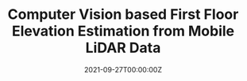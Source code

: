 ---
title:  Computer Vision based First Floor Elevation Estimation from Mobile LiDAR Data
summary: First Floor Elevation (FFE) of a house is crucial information for flood management and for accurately assessing the flood exposure risk of a property. However, the lack of reliable FFE data on a large geographic scale significantly limits efforts to mitigate flood risk, such as decision on elevating a property. In this paper, we propose an automated and scalable method for extracting FFE from mobile LiDAR point cloud data.
tags:
  - Research
date: '2021-09-27T00:00:00Z'

# Optional external URL for project (replaces project detail page).
external_link: ''

image:
  caption: Photo by rawpixel on Unsplash
  focal_point: Smart

links:
  - icon: video
    icon_pack: custom
    name: paper (under review)
    url: 

url_code: ''
url_pdf: ''
url_slides: ''
url_video: ''

# Slides (optional).
#   Associate this project with Markdown slides.
#   Simply enter your slide deck's filename without extension.
#   E.g. `slides = "example-slides"` references `content/slides/example-slides.md`.
#   Otherwise, set `slides = ""`.
# slides: example
---